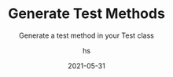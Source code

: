 ---
date: 2021-05-31
title: Generate Test Methods
technologies: [java]
topics: [testing]
author: hs
subtitle: Generate a test method in your Test class
thumbnail: ./thumbnail.png
cardThumbnail: ./card.png
shortVideo:
  poster: ./tip.png
  url: https://youtu.be/7614UdY614c
leadin: |
    Press **⌘N** (macOS), or **Alt**+**Ins** (Windows/Linux) to open the _Generate_ menu. The options you get will depend on the testing framework you are using in your project, for example, JUnit 5.  
---